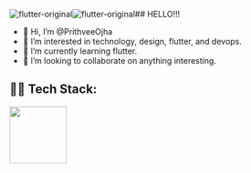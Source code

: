 ![flutter-original](https://github.com/user-attachments/assets/6a53d1a4-46ee-498b-a078-1ed50d285237)![flutter-original](https://github.com/user-attachments/assets/b684ba2b-92d2-459f-88c7-59c63836a684)## HELLO!!!

- 👋 Hi, I’m @PrithveeOjha
- 👀 I’m interested in technology, design, flutter, and devops.
- 🌱 I’m currently learning flutter.
- 💞️ I’m looking to collaborate on anything interesting.
  

## 🧑‍💻 Tech Stack:
<img src="https://github.com/user-attachments/assets/83f11264-58f5-416d-8f3e-09a5280abc90" width="100" height="100">


